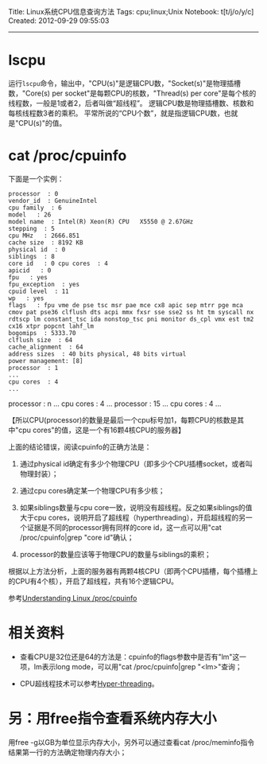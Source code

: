 Title: Linux系统CPU信息查询方法
Tags: cpu;linux;Unix
Notebook: t[t/j/o/y/c]
Created: 2012-09-29 09:55:03

------

# lscpu

运行`lscpu`命令，输出中，"CPU(s)"是逻辑CPU数，"Socket(s)"是物理插槽数，"Core(s) per socket"是每颗CPU的核数，"Thread(s) per core"是每个核的线程数，一般是1或者2，后者叫做“超线程”。
逻辑CPU数是物理插槽数、核数和每核线程数3者的乘积。
平常所说的“CPU个数”，就是指逻辑CPU数，也就是"CPU(s)"的值。

# cat /proc/cpuinfo
 
下面是一个实例：

    processor  : 0 
    vendor_id  : GenuineIntel 
    cpu family  : 6 
    model   : 26 
    model name  : Intel(R) Xeon(R) CPU   X5550 @ 2.67GHz 
    stepping  : 5 
    cpu MHz   : 2666.851 
    cache size  : 8192 KB 
    physical id  : 0 
    siblings  : 8 
    core id   : 0 cpu cores  : 4 
    apicid   : 0 
    fpu   : yes 
    fpu_exception  : yes 
    cpuid level  : 11 
    wp   : yes 
    flags   : fpu vme de pse tsc msr pae mce cx8 apic sep mtrr pge mca cmov pat pse36 clflush dts acpi mmx fxsr sse sse2 ss ht tm syscall nx rdtscp lm constant_tsc ida nonstop_tsc pni monitor ds_cpl vmx est tm2 cx16 xtpr popcnt lahf_lm 
    bogomips  : 5333.70 
    clflush size  : 64 
    cache_alignment  : 64 
    address sizes  : 40 bits physical, 48 bits virtual 
    power management: [8] 
    processor  : 1 
    ... 
    cpu cores  : 4 
    ... 

processor  : n ... cpu cores  : 4 ... processor  : 15 ... cpu cores  : 4 ... 

【所以CPU(processor)的数量是最后一个cpu标号加1，每颗CPU的核数是其中"cpu cores"的值，这是一个有16颗4核CPU的服务器】

上面的结论错误，阅读cpuinfo的正确方法是：

1. 通过physical id确定有多少个物理CPU（即多少个CPU插槽socket，或者叫物理封装）；

1. 通过cpu cores确定某一个物理CPU有多少核；

1. 如果siblings数量与cpu core一致，说明没有超线程。反之如果siblings的值大于cpu cores，说明开启了超线程（hyperthreading），开启超线程的另一个证据是不同的processor拥有同样的core id，这一点可以用"cat /proc/cpuinfo|grep "core id"确认；

1. processor的数量应该等于物理CPU的数量与siblings的乘积；

根据以上方法分析，上面的服务器有两颗4核CPU（即两个CPU插槽，每个插槽上的CPU有4个核），开启了超线程，共有16个逻辑CPU。

参考[Understanding Linux /proc/cpuinfo](http://www.richweb.com/cpu_info)

# 相关资料

* 查看CPU是32位还是64的方法是：cpuinfo的flags参数中是否有"lm"这一项，lm表示long mode，可以用"cat /proc/cpuinfo|grep "\<lm\>"查询；

* CPU超线程技术可以参考[Hyper-threading](https://en.wikipedia.org/wiki/Hyper-threading)。

# 另：用free指令查看系统内存大小

用free -g以GB为单位显示内存大小，另外可以通过查看cat /proc/meminfo指令结果第一行的方法确定物理内存大小；
